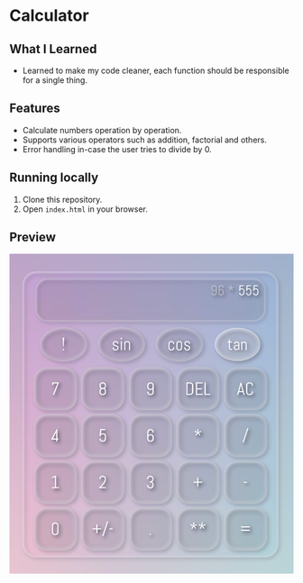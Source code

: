 # Calculator

## What I Learned

- Learned to make my code cleaner, each function should be responsible for a single thing.

## Features

- Calculate numbers operation by operation.
- Supports various operators such as addition, factorial and others.
- Error handling in-case the user tries to divide by 0.

## Running locally

1. Clone this repository.
2. Open `index.html` in your browser.

## Preview

![preview](preview.png)
